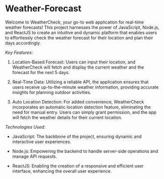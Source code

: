 # Weather-Forecast
Welcome to WeatherCheck, your go-to web application for real-time weather forecasts! This project harnesses the power of JavaScript, Node.js, and ReactJS to create an intuitive and dynamic platform that enables users to effortlessly check the weather forecast for their location and plan their days accordingly.

*Key Features:*

1. Location-Based Forecast: Users can input their location, and WeatherCheck will fetch and display the current weather and the forecast for the next 5 days.

2. Real-Time Data: Utilizing a reliable API, the application ensures that users receive up-to-the-minute weather information, providing accurate insights for planning outdoor activities.

3. Auto Location Detection: For added convenience, WeatherCheck incorporates an automatic location detection feature, eliminating the need for manual entry. Users can simply grant permission, and the app will fetch the weather details for their current location.

*Technologies Used:*

- JavaScript: The backbone of the project, ensuring dynamic and interactive user experiences.
  
- Node.js: Empowering the backend to handle server-side operations and manage API requests.

- ReactJS: Enabling the creation of a responsive and efficient user interface, enhancing the overall user experience.
